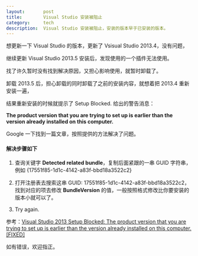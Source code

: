 ```yaml
---
layout:       post
title:        Visual Studio 安装被阻止
category:     tech
description:  Visual Studio 安装被阻止，安装的版本早于已安装的版本。
---
```


想更新一下 Visual Studio 的版本，更新了 Vsisual Studio 2013.4，没有问题，

继续更新 Visual Studio 2013.5 安装后，发现使用的一个插件无法使用。

找了许久暂时没有找到解决原因，又担心影响使用，就暂时卸载了。

卸载 2013.5 后，担心卸载的同时卸载了之前的安装内容，就想着把 2013.4 重新安装一遍，

结果重新安装的时候就提示了 Setup Blocked.  给出的警告消息：

**The product version that you are trying to set up is earlier than the version already installed on this computer.**

Google 一下找到一篇文章，按照提供的方法解决了问题。

#### 解决步骤如下

1. 查询关键字 **Detected related bundle**，复制后面紧跟的一串 GUID 字符串，例如 {17551f85-1d1c-4142-a83f-bbd18a3522c2}

2. 打开注册表去搜索这串 GUID: 17551f85-1d1c-4142-a83f-bbd18a3522c2，找到对应的项去修改 **BundleVersion** 的值，一般按照格式修改比你要安装的版本小就可以了。

3. Try again.

参考：<a href="https://johndelizo.wordpress.com/2013/12/23/visual-studio-2013-setup-blocked-the-product-version-that-you-are-trying-to-set-up-is-earlier-than-the-version-already-installed-on-this-computer-fixed/" target="_blank">Visual Studio 2013 Setup Blocked: The product version that you are trying to set up is earlier than the version already installed on this computer. [FIXED]</a>

如有错误，欢迎指正。
